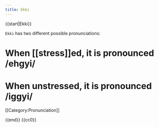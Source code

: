 ```yaml
---
title: Ekki
---
```


{{start|Ekki}}
<level b1/>

`Ekki` has two different possible pronunciations:

# When [[stress]]ed, it is pronounced /ehgyi/
# When unstressed, it is pronounced /iggyi/

[[Category:Pronunciation]]

{{end}}
<noinclude>{{cc0}}</noinclude>
